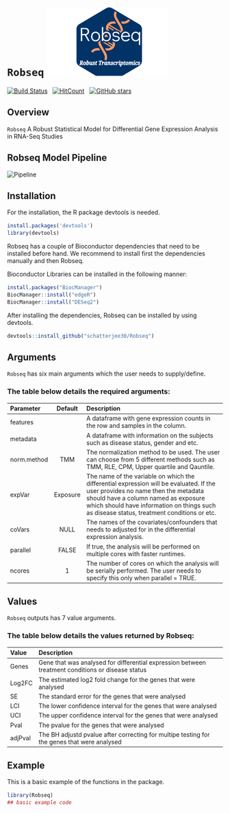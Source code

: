 # `Robseq` <a style="position: relative; display: inline-block;"><img src='man/figure/RobseqLogo.png' align="right"  height="160"/></a>

   


[![Build Status](https://img.shields.io/badge/build-ok-brightgreen)]([https://example-link-to-build-status-page](https://github.com/schatterjee30/Robseq/blob/main/README.md))  &nbsp;
[![HitCount](http://hits.dwyl.com/schatterjee30/Robseq.svg)](http://hits.dwyl.com/schatterjee30/Robseq "Get hits on your repository!") 
 &nbsp;
[![GitHub stars](https://img.shields.io/github/stars/schatterjee30/Robseq.svg?style=social&color=green&label=Stars&cacheBust=1)](https://github.com/schatterjee30/Robseq/stargazers)


## Overview

`Robseq` A Robust Statistical Model for Differential Gene Expression Analysis in RNA-Seq Studies


<!-- [![Downloads](https://cranlogs.r-pkg.org/badges/dearseq?color=blue)](https://www.r-pkg.org/pkg/dearseq) --


# Robseq: A Robust Statistical Model for Differential Gene Expression Analysis in RNA-Seq Studies

<!-- badges: start -->

<!-- badges: end -->

## Robseq Model Pipeline
![Pipeline](Pipeline%20Image.png)

## Installation

For the installation, the R package devtools is needed.
``` r
install.packages('devtools')
library(devtools)
```
Robseq has a couple of Bioconductor dependencies that need to be installed before hand. We recommend to install first the dependencies manually and then Robseq.

Bioconductor Libraries can be installed in the following manner:
``` r
install.packages("BiocManager")
BiocManager::install("edgeR")
BiocManager::install("DESeq2")
```
After installing the dependencies, Robseq can be installed by using devtools.
``` r
devtools::install_github("schatterjee30/Robseq")
```

## Arguments

`Robseq` has six main arguments which the user needs to supply/define.

### The table below details the required arguments:

| Parameter     | Default  | Description                                                                                                          |
|:--------------|:--------:|:---------------------------------------------------------------------------------------------------------------------|
| features |  | A dataframe with gene expression counts in the row and samples in the column.
| metadata |  | A dataframe with information on the subjects such as disease status, gender and etc.       
| norm.method | TMM | The normalization method to be used. The user can choose from 5 different methods such as TMM, RLE, CPM, Upper quartile and Qauntile.  
| expVar | Exposure | The name of the variable on which the differential expression will be evaluated. If the user provides no name then the metadata should have a column named as exposure which should have information on things such as disease status, treatment conditions or etc.
| coVars | NULL | The names of the covariates/confounders that needs to adjusted for in the differential expression analysis.
| parallel | FALSE | If true, the analysis will be performed on multiple cores with faster runtimes.
| ncores | 1 | The number of cores on which the analysis will be serially performed. The user needs to specify this only when parallel = TRUE.

## Values

`Robseq` outputs has 7 value arguments.

### The table below details the values returned by Robseq:

| Value     | Description                                                                                                              |
|:--------------|:---------------------------------------------------------------------------------------------------------------------|
| Genes | Gene that was analysed for differential expression between treatment conditions or disease status
| Log2FC | The estimated log2 fold change for the genes that were analysed
| SE | The standard error for the genes that were analysed
| LCI | The lower confidence interval for the genes that were analysed
| UCI | The upper confidence interval for the genes that were analysed
| Pval | The pvalue for the genes that were analysed
| adjPval | The BH adjustd pvalue after correcting for multipe testing for the genes that were analysed

## Example

This is a basic example of the functions in the package.

``` r
library(Robseq)
## basic example code

```
